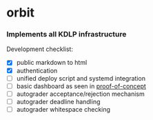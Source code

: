 # orbit

### Implements all KDLP infrastructure

Development checklist:
- [x] public markdown to html
- [x] authentication
- [ ] unified deploy script and systemd integration
- [ ] basic dashboard as seen in [proof-of-concept](https://www.youtube.com/watch?v=5_F7iRnyPvk)
- [ ] autograder acceptance/rejection mechanism
- [ ] autograder deadline handling 
- [ ] autograder whitespace checking
